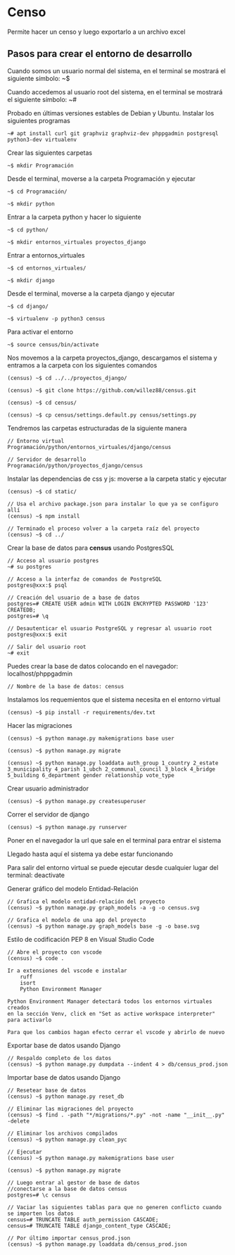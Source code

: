 # Censo

Permite hacer un censo y luego exportarlo a un archivo excel

## Pasos para crear el entorno de desarrollo

Cuando somos un usuario normal del sistema, en el terminal se mostrará el siguiente símbolo: ~$

Cuando accedemos al usuario root del sistema, en el terminal se mostrará el siguiente símbolo: ~#

Probado en últimas versiones estables de Debian y Ubuntu. Instalar los siguientes programas

    ~# apt install curl git graphviz graphviz-dev phppgadmin postgresql python3-dev virtualenv

Crear las siguientes carpetas

    ~$ mkdir Programación

Desde el terminal, moverse a la carpeta Programación y ejecutar

    ~$ cd Programación/

    ~$ mkdir python

Entrar a la carpeta python y hacer lo siguiente

    ~$ cd python/

    ~$ mkdir entornos_virtuales proyectos_django

Entrar a entornos_virtuales

    ~$ cd entornos_virtuales/

    ~$ mkdir django

Desde el terminal, moverse a la carpeta django y ejecutar

    ~$ cd django/

    ~$ virtualenv -p python3 census

Para activar el entorno

    ~$ source census/bin/activate

Nos movemos a la carpeta proyectos_django, descargamos el sistema y entramos a la carpeta con los siguientes comandos

    (census) ~$ cd ../../proyectos_django/

    (census) ~$ git clone https://github.com/willez88/census.git

    (census) ~$ cd census/

    (census) ~$ cp census/settings.default.py census/settings.py

Tendremos las carpetas estructuradas de la siguiente manera

    // Entorno virtual
    Programación/python/entornos_virtuales/django/census

    // Servidor de desarrollo
    Programación/python/proyectos_django/census

Instalar las dependencias de css y js: moverse a la carpeta static y ejecutar

    (census) ~$ cd static/

    // Usa el archivo package.json para instalar lo que ya se configuro allí
    (census) ~$ npm install

    // Terminado el proceso volver a la carpeta raíz del proyecto
    (census) ~$ cd ../

Crear la base de datos para __census__ usando PostgresSQL

    // Acceso al usuario postgres
    ~# su postgres

    // Acceso a la interfaz de comandos de PostgreSQL
    postgres@xxx:$ psql

    // Creación del usuario de a base de datos
    postgres=# CREATE USER admin WITH LOGIN ENCRYPTED PASSWORD '123' CREATEDB;
    postgres=# \q

    // Desautenticar el usuario PostgreSQL y regresar al usuario root
    postgres@xxx:$ exit

    // Salir del usuario root
    ~# exit

Puedes crear la base de datos colocando en el navegador: localhost/phppgadmin

    // Nombre de la base de datos: census

Instalamos los requemientos que el sistema necesita en el entorno virtual

    (census) ~$ pip install -r requirements/dev.txt

Hacer las migraciones

    (census) ~$ python manage.py makemigrations base user

    (census) ~$ python manage.py migrate

    (census) ~$ python manage.py loaddata auth_group 1_country 2_estate 3_municipality 4_parish 1_ubch 2_communal_council 3_block 4_bridge 5_building 6_department gender relationship vote_type

Crear usuario administrador

    (census) ~$ python manage.py createsuperuser

Correr el servidor de django

    (census) ~$ python manage.py runserver

Poner en el navegador la url que sale en el terminal para entrar el sistema

Llegado hasta aquí el sistema ya debe estar funcionando

Para salir del entorno virtual se puede ejecutar desde cualquier lugar del terminal: deactivate

Generar gráfico del modelo Entidad-Relación

    // Grafica el modelo entidad-relación del proyecto
    (census) ~$ python manage.py graph_models -a -g -o census.svg

    // Grafica el modelo de una app del proyecto
    (census) ~$ python manage.py graph_models base -g -o base.svg

Estilo de codificación PEP 8 en Visual Studio Code

    // Abre el proyecto con vscode
    (census) ~$ code .

    Ir a extensiones del vscode e instalar
        ruff
        isort
        Python Environment Manager

    Python Environment Manager detectará todos los entornos virtuales creados
    en la sección Venv, click en "Set as active workspace interpreter" para activarlo

    Para que los cambios hagan efecto cerrar el vscode y abrirlo de nuevo

Exportar base de datos usando Django

    // Respaldo completo de los datos
    (census) ~$ python manage.py dumpdata --indent 4 > db/census_prod.json

Importar base de datos usando Django

    // Resetear base de datos
    (census) ~$ python manage.py reset_db

    // Eliminar las migraciones del proyecto
    (census) ~$ find . -path "*/migrations/*.py" -not -name "__init__.py" -delete

    // Eliminar los archivos compilados
    (census) ~$ python manage.py clean_pyc

    // Ejecutar
    (census) ~$ python manage.py makemigrations base user
    
    (census) ~$ python manage.py migrate

    // Luego entrar al gestor de base de datos
    //conectarse a la base de datos census
    postgres=# \c census

    // Vaciar las siguientes tablas para que no generen conflicto cuando se importen los datos
    census=# TRUNCATE TABLE auth_permission CASCADE;
    census=# TRUNCATE TABLE django_content_type CASCADE;

    // Por último importar census_prod.json
    (census) ~$ python manage.py loaddata db/census_prod.json
